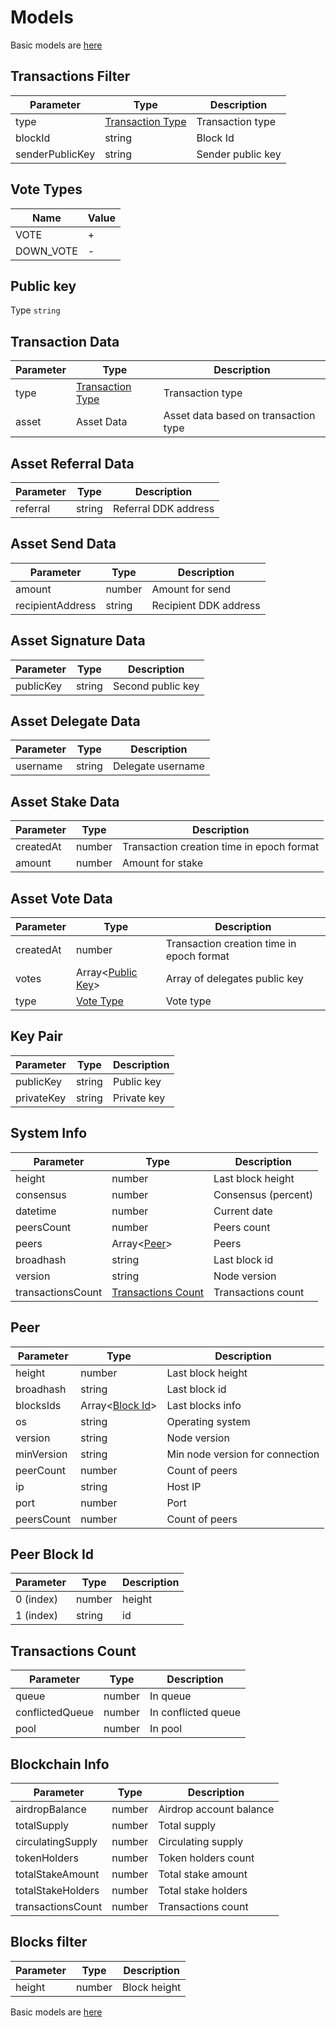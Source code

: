 # Models

Basic models are [here](https://github.com/AraiEzzra/DDKCORE/blob/master/docs/api/models.md)

## Transactions Filter

| Parameter        | Type   | Description           |
|------------------|--------|-----------------------|
| type         | [Transaction Type](https://github.com/AraiEzzra/DDKCORE/blob/master/docs/api/models.md#transaction-types) | Transaction type |
| blockId     | string | Block Id |
| senderPublicKey     | string | Sender public key |

## Vote Types

| Name      | Value |
|-----------|-------|
| VOTE      | +     |
| DOWN_VOTE | -     |

## Public key

Type `string`

## Transaction Data

| Parameter | Type                                   | Description                          |
|-----------|----------------------------------------|--------------------------------------|
| type      | [Transaction Type](https://github.com/AraiEzzra/DDKCORE/blob/master/docs/api/models.md#transaction-types) | Transaction type                     |
| asset     | Asset Data                             | Asset data based on transaction type |

## Asset Referral Data

| Parameter        | Type   | Description           |
|------------------|--------|-----------------------|
| referral         | string | Referral DDK address  |

## Asset Send Data

| Parameter        | Type   | Description           |
|------------------|--------|-----------------------|
| amount           | number | Amount for send       |
| recipientAddress | string | Recipient DDK address |

## Asset Signature Data

| Parameter        | Type   | Description           |
|------------------|--------|-----------------------|
| publicKey        | string | Second public key     |

## Asset Delegate Data

| Parameter        | Type   | Description           |
|------------------|--------|-----------------------|
| username         | string | Delegate username     |

## Asset Stake Data

| Parameter        | Type   | Description                               |
|------------------|--------|-------------------------------------------|
| createdAt        | number | Transaction creation time in epoch format |
| amount           | number | Amount for stake                          |

## Asset Vote Data

| Parameter        | Type                                      | Description                               |
|------------------|-------------------------------------------|-------------------------------------------|
| createdAt        | number                                    | Transaction creation time in epoch format |
| votes            | Array<[Public Key](#public-key)> | Array of delegates public key             |
| type             | [Vote Type](#vote-types)                  | Vote type                                 |

## Key Pair

| Parameter  | Type   | Description |
|------------|--------|-------------|
| publicKey  | string | Public key  |
| privateKey | string | Private key |

## System Info

| Parameter         | Type                                      | Description           |
|-------------------|-------------------------------------------|-----------------------|
| height            | number                                    | Last block height     |
| consensus         | number                                    | Consensus (percent)   |
| datetime          | number                                    | Current date          |
| peersCount        | number                                    | Peers count           |
| peers             | Array<[Peer](#peer)>                      | Peers                 |
| broadhash         | string                                    | Last block id         |
| version           | string                                    | Node version          |
| transactionsCount | [Transactions Count](#transactions-count) | Transactions count    |

## Peer

| Parameter         | Type                              | Description                     |
|-------------------|-----------------------------------|---------------------------------|
| height            | number                            | Last block height               |
| broadhash         | string                            | Last block id                   |
| blocksIds         | Array<[Block Id](#peer-block-id)> | Last blocks info                |
| os                | string                            | Operating system                |
| version           | string                            | Node version                    |
| minVersion        | string                            | Min node version for connection |
| peerCount         | number                            | Count of peers                  |
| ip                | string                            | Host IP                         |
| port              | number                            | Port                            |
| peersCount        | number                            | Count of peers                  |

## Peer Block Id

| Parameter         | Type               | Description           |
|-------------------|--------------------|-----------------------|
| 0 (index)         | number             | height                |
| 1 (index)         | string             | id                    |

## Transactions Count

| Parameter         | Type   | Description             |
|-------------------|--------|-------------------------|
| queue             | number | In queue                |
| conflictedQueue   | number | In conflicted queue     |
| pool              | number | In pool                 |

## Blockchain Info

| Parameter         | Type   | Description             |
|-------------------|--------|-------------------------|
| airdropBalance    | number | Airdrop account balance |
| totalSupply       | number | Total supply            |
| circulatingSupply | number | Circulating supply      |
| tokenHolders      | number | Token holders count     |
| totalStakeAmount  | number | Total stake amount      |
| totalStakeHolders | number | Total stake holders     |
| transactionsCount | number | Transactions count      |

## Blocks filter

| Parameter        | Type   | Description           |
|------------------|--------|-----------------------|
| height           | number | Block height          |

Basic models are [here](https://github.com/AraiEzzra/DDKCORE/blob/master/docs/api/models.md)
